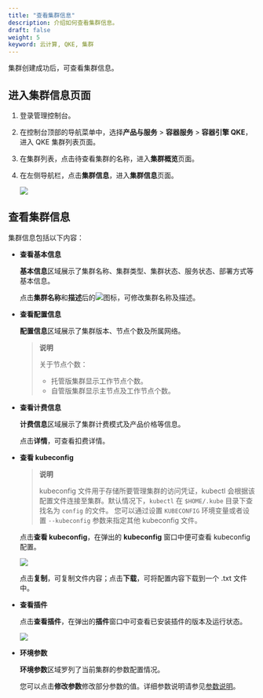 ```yaml
---
title: "查看集群信息"
description: 介绍如何查看集群信息。
draft: false
weight: 5
keyword: 云计算, QKE, 集群
---
```


集群创建成功后，可查看集群信息。

## 进入集群信息页面

1. 登录管理控制台。

2. 在控制台顶部的导航菜单中，选择**产品与服务** > **容器服务** > **容器引擎 QKE**，进入 QKE 集群列表页面。

3. 在集群列表，点击待查看集群的名称，进入**集群概览**页面。

4. 在左侧导航栏，点击**集群信息**，进入**集群信息**页面。

   <img src="../../../_images/cluster_detail_info.png" />

## 查看集群信息

集群信息包括以下内容：

- **查看基本信息**

  **基本信息**区域展示了集群名称、集群类型、集群状态、服务状态、部署方式等基本信息。

  点击**集群名称**和**描述**后的<img src="../../../_images/edit_icon.png"/>图标，可修改集群名称及描述。

- **查看配置信息**

  **配置信息**区域展示了集群版本、节点个数及所属网络。

  > **说明**
  >
  > 关于节点个数：
  >
  > - 托管版集群显示工作节点个数。
  > - 自管版集群显示主节点及工作节点个数。

- **查看计费信息**

  **计费信息**区域展示了集群计费模式及产品价格等信息。

  点击**详情**，可查看扣费详情。

- **查看 kubeconfig**

  > **说明**
  >
  > kubeconfig 文件用于存储所要管理集群的访问凭证，kubectl 会根据该配置文件连接至集群。默认情况下，`kubectl` 在 `$HOME/.kube` 目录下查找名为 `config` 的文件。 您可以通过设置 `KUBECONFIG` 环境变量或者设置 `--kubeconfig` 参数来指定其他 kubeconfig 文件。

  点击**查看 kubeconfig**，在弹出的 **kubeconfig** 窗口中便可查看 kubeconfig 配置。

  ![](../../../_images/kubeconfig_file.png)

  点击**复制**，可复制文件内容；点击**下载**，可将配置内容下载到一个 .txt 文件中。

- **查看插件**

  点击**查看插件**，在弹出的**插件**窗口中可查看已安装插件的版本及运行状态。

  ![](../../../_images/view_plugin.png)

- **环境参数**

  **环境参数**区域罗列了当前集群的参数配置情况。

  您可以点击**修改参数**修改部分参数的值。详细参数说明请参见[参数说明](../paras_cfg/#参数说明)。



